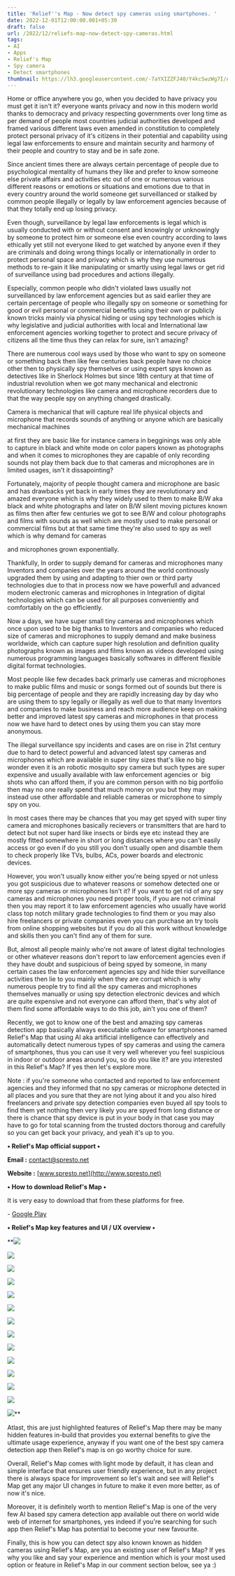 ```yaml
---
title: 'Relief''s Map - Now detect spy cameras using smartphones. '
date: 2022-12-01T12:00:00.001+05:30
draft: false
url: /2022/12/reliefs-map-now-detect-spy-cameras.html
tags: 
- AI
- Apps
- Relief's Map
- Spy camera
- Detect smartphones
thumbnail: https://lh3.googleusercontent.com/-7aYXIZZFJ40/Y4kcSwzWg7I/AAAAAAAAPbs/7KUNvwUKeYwTNlRENDnbF54Pgy8ZpEtqACNcBGAsYHQ/s1600/1669930055052659-0.png
---
```


  

  

Home or office anywhere you go, when you decided to have privacy you must get it isn't it? everyone wants privacy and now in this modern world thanks to democracy and privacy respecting governments over long time as per demand of people most countries judicial authorities developed and framed various different laws even amended in constitution to completely protect personal privacy of it's citizens in their potential and capability using legal law enforcements to ensure and maintain security and harmony of their people and country to stay and be in safe zone.

  

Since ancient times there are always certain percentage of people due to psychological mentality of humans they like and prefer to know someone else private affairs and activities etc out of one or numerous various different reasons or emotions or situations and emotions due to that in every country around the world someone get surveillanced or stalked by common people illegally or legally by law enforcement agencies because of that they totally end up losing privacy.  

  

Even though, surveillance by legal law enforcements is legal which is usually conducted with or without consent and knowingly or unknowingly by someone to protect him or someone else even country according to laws ethically yet still not everyone liked to get watched by anyone even if they are criminals and doing wrong things locally or internationally in order to protect personal space and privacy which is why they use numerous methods to re-gain it like manipulating or smartly using legal laws or get rid of surveillance using bad procedures and actions illegally.

  

Especially, common people who didn't violated laws usually not surveillanced by law enforcement agencies but as said earlier they are certain percentage of people who illegally spy on someone or something for good or evil personal or commercial benefits using their own or publicly known tricks mainly via physical hiding or using spy technologies which is why legislative and judicial authorities with local and International law enforcement agencies working together to protect and secure privacy of citizens all the time thus they can relax for sure, isn't amazing?

  

There are numerous cool ways used by those who want to spy on someone or something back then like few centuries back people have no choice other then to physically spy themselves or using expert spys known as detectives like in Sherlock Holmes but since 18th century at that time of industrial revolution when we got many mechanical and electronic revolutionary technologies like camera and microphone recorders due to that the way people spy on anything changed drastically.

  

Camera is mechanical that will capture real life physical objects and microphone that records sounds of anything or anyone which are basically mechanical machines

at first they are basic like for instance camera in begginings was only able to capture in black and white mode on color papers known as photographs and when it comes to microphones they are capable of only recording sounds not play them back due to that cameras and microphones are in limited usages, isn't it dissapointing?  

  

Fortunately, majority of people thought camera and microphone are basic and has drawbacks yet back in early times they are revolutionary and amazed everyone which is why they widely used to them to make B/W aka black and white photographs and later on B/W silent moving pictures known as films then after few centuries we got to see B/W and colour photographs and films with sounds as well which are mostly used to make personal or commercial films but at that same time they're also used to spy as well which is why demand for cameras 

and microphones grown exponentially.

  

Thankfully, In order to supply demand for cameras and microphones many Inventors and companies over the years around the world continously upgraded them by using and adapting to thier own or third party technologies due to that in process now we have powerfull and advanced modern electronic cameras and microphones in Integration of digital technologies which can be used for all purposes conveniently and comfortably on the go efficiently.

  

Now a days, we have super small tiny cameras and microphones which once upon used to be big thanks to Inventors and companies who reduced size of cameras and microphones to supply demand and make business worldwide, which can capture super high resolution and definition quality photographs known as images and films known as videos developed using numerous programming languages basically softwares in different flexible digital format technologies.

  

Most people like few decades back primarly use cameras and microphones to make public films and music or songs formed out of sounds but there is big percentage of people and they are rapidly increasing day by day who are using them to spy legally or illegally as well due to that many Inventors and companies to make business and reach more audience keep on making better and improved latest spy cameras and microphones in that process now we have hard to detect ones by using them you can stay more anonymous.

  

The illegal surveillance spy incidents and cases are on rise in 21st century due to hard to detect powerful and advanced latest spy cameras and microphones which are available in super tiny sizes that's like no big wonder even it is an robotic mosquito spy camera but such types are super expensive and usually available with law enforcement agencies or  big shots who can afford them, if you are common person with no big portfolio then may no one really spend that much money on you but they may instead use other affordable and reliable cameras or microphone to simply spy on you.

  

In most cases there may be chances that you may get spyed with super tiny camera and microphones basically recievers or transmitters that are hard to detect but not super hard like insects or birds eye etc instead they are mostly fitted somewhere in short or long distances where you can't easily access or go even if do you still you don't usually open and disamble them to check properly like TVs, bulbs, ACs, power boards and electronic devices.

  

However, you won't usually know either you're being spyed or not unless you got suspicious due to whatever reasons or somehow detected one or more spy cameras or microphones Isn't it? If you want to get rid of any spy cameras and microphones you need proper tools, if you are not criminal then you may report it to law enforcement agencies who usually have world class top notch military grade technologies to find them or you may also hire freelancers or private companies even you can purchase an try tools from online shopping websites but if you do all this work without knowledge and skills then you can't find any of them for sure.

  

But, almost all people mainly who're not aware of latest digital technologies or other whatever reasons don't report to law enforcement agencies even if they have doubt and suspicious of being spyed by someone, in many certain cases the law enforcement agencies spy and hide thier surveillance activities then lie to you mainly when they are corrupt which is why numerous people try to find all the spy cameras and microphones themselves manually or using spy detection electronic devices and which are quite expensive and not everyone can afford them, that's why alot of them find some affordable ways to do this job, ain't you one of them?

  

Recently, we got to know one of the best and amazing spy cameras detection app basically always executable software for smartphones named Relief's Map that using AI aka artificial intelligence can effectively and automatically detect numerous types of spy cameras and using the camera of smartphones, thus you can use it very well wherever you feel suspicious in indoor or outdoor areas around you, so do you like it? are you interested in this Relief's Map? If yes then let's explore more.

  

Note : if you're someone who contacted and reported to law enforcement agencies and they informed that no spy cameras or microphone detected in all places and you sure that they are not lying about it and you also hired freelancers and private spy detection companies even buyed all spy tools to find them yet nothing then very likely you are spyed from long distance or there is chance that spy device is put in your body in that case you may have to go for total scanning from the trusted doctors thoroug and carefully so you can get back your privacy, and yeah it's up to you.

  

**• Relief's Map official support •**

**Email :** [contact@spresto.net](mailto:contact@spresto.net)

**Website :** [www.spresto.net](http://www.spresto.net)

**• How to download Relief's Map •**

It is very easy to download that from these platforms for free.

  

\- [Google Play](https://play.google.com/store/apps/details?id=com.spresto.safe.android)

  

**• Relief's Map key features and UI / UX overview •**

 **![](https://lh3.googleusercontent.com/-OFFD_3fqV0E/Y4kcR0vOtLI/AAAAAAAAPbo/JVH5iLEMZ18S4_7pp4xKe8NWWPmAVsWZwCNcBGAsYHQ/s1600/1669930051087381-1.png) 

 ![](https://lh3.googleusercontent.com/-UY4HimnJkHs/Y4kcQ1FydRI/AAAAAAAAPbk/pD0RdEAVOVUBpE0dc9uqQ6aimTMipPHHQCNcBGAsYHQ/s1600/1669930047523480-2.png) 

 ![](https://lh3.googleusercontent.com/-e-EFaV2sc2k/Y4kcP-6GWeI/AAAAAAAAPbg/XBFNwOAZn9kHoNPVDqKcIr6r4O8soFs1wCNcBGAsYHQ/s1600/1669930043955582-3.png) 

  

 ![](https://lh3.googleusercontent.com/-4y-60RG9WUE/Y4kcPJOIRmI/AAAAAAAAPbc/CNgBNecboPAINnbRTIJTK5_j8Ly-rmHKQCNcBGAsYHQ/s1600/1669930040183083-4.png) 

 ![](https://lh3.googleusercontent.com/-P6KeNlVKyXU/Y4kcOG-5juI/AAAAAAAAPbY/fugrJ7oN9qs_GYyxj_9OnMzB4FxyAGihgCNcBGAsYHQ/s1600/1669930036689291-5.png) 

 ![](https://lh3.googleusercontent.com/-6otbDoSoxGc/Y4kcNQ4X--I/AAAAAAAAPbU/ohQzqBA4uXUypSClh4PPTar0V3TE9TG_gCNcBGAsYHQ/s1600/1669930032980143-6.png) 

 ![](https://lh3.googleusercontent.com/-mMpECBhykH4/Y4kcMZbfUbI/AAAAAAAAPbQ/cQE6OctfbAEPe0tLramWZXpahedHfWIjQCNcBGAsYHQ/s1600/1669930029411064-7.png) 

 ![](https://lh3.googleusercontent.com/-dnt9UuVh064/Y4kcLYToe8I/AAAAAAAAPbM/cLyZoTlS_Q89crSLcOBacC1F_Pwe1meqwCNcBGAsYHQ/s1600/1669930025633223-8.png) 

 ![](https://lh3.googleusercontent.com/-DhJ8WAn6DZs/Y4kcKoIjBRI/AAAAAAAAPbI/dtj1D9ASkVoSoaJmO7g0qX7M9YmcUQhAACNcBGAsYHQ/s1600/1669930022141426-9.png) 

 ![](https://lh3.googleusercontent.com/-Dm6AQFGtCZ8/Y4kcJoCKygI/AAAAAAAAPbE/yUMDnhALuXgNnz-FqrL70VJw62g7snqAgCNcBGAsYHQ/s1600/1669930017796231-10.png) 

 ![](https://lh3.googleusercontent.com/-p_30VdD7sqw/Y4kcIlEoRJI/AAAAAAAAPbA/E2fZVhu6rQMSkiQanfcPhnehrhwRgvsEQCNcBGAsYHQ/s1600/1669930014111806-11.png) 

 ![](https://lh3.googleusercontent.com/-XfrZH90ppPA/Y4kcHqMF5KI/AAAAAAAAPa8/WOaK8krdSGEwR-mmKNk6yDR0n-Rh8tLYACNcBGAsYHQ/s1600/1669930010595426-12.png) 

 ![](https://lh3.googleusercontent.com/-MvZ5ARar0qM/Y4kcGmnNdlI/AAAAAAAAPa4/5fnBi4567tM7-4LoFOR_ym3CLRIgXR6oQCNcBGAsYHQ/s1600/1669930006840119-13.png) 

 ![](https://lh3.googleusercontent.com/-PaL07cjydac/Y4kcFuFKlYI/AAAAAAAAPa0/-JvpFngqu3caYBgdrfHKEA4MUpTrnSPLgCNcBGAsYHQ/s1600/1669930002669519-14.png)** 

Atlast, this are just highlighted features of Relief's Map there may be many hidden features in-build that provides you external benefits to give the ultimate usage experience, anyway if you want one of the best spy camera detection app then Relief's map is on go worthy choice for sure.

  

Overall, Relief's Map comes with light mode by default, it has clean and simple interface that ensures user friendly experience, but in any project there is always space for improvement so let's wait and see will Relief's Map get any major UI changes in future to make it even more better, as of now it's nice.

  

Moreover, it is definitely worth to mention Relief's Map is one of the very few AI based spy camera detection app available out there on world wide web of internet for smartphones, yes indeed if you're searching for such app then Relief's Map has potential to become your new favourite.

  

Finally, this is how you can detect spy also known known as hidden cameras using Relief's Map, are you an existing user of Relief's Map? If yes why you like and say your experience and mention which is your most used option or feature in Relief's Map in our comment section below, see ya :)